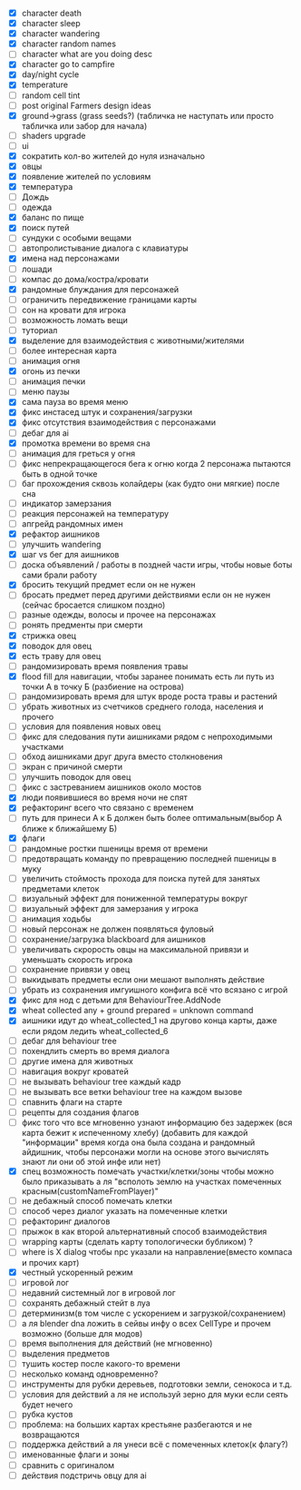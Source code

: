 - [x] character death
- [x] character sleep
- [x] character wandering
- [x] character random names
- [ ] character what are you doing desc
- [x] character go to campfire
- [x] day/night cycle
- [x] temperature
- [ ] random cell tint
- [ ] post original Farmers design ideas 
- [x] ground->grass (grass seeds?) (табличка не наступать или просто табличка или забор для начала)
- [ ] shaders upgrade
- [ ] ui
- [x] сократить кол-во жителей до нуля изначально
- [x] овцы
- [x] появление жителей по условиям
- [x] температура
- [ ] Дождь
- [ ] одежда
- [x] баланс по пище
- [x] поиск путей
- [ ] сундуки с особыми вещами
- [ ] автопролистывание диалога с клавиатуры
- [x] имена над персонажами
- [ ] лошади
- [ ] компас до дома/костра/кровати
- [x] рандомные блуждания для персонажей
- [ ] ограничить передвижение границами карты
- [ ] сон на кровати для игрока
- [ ] возможность ломать вещи
- [ ] туториал
- [x] выделение для взаимодействия с животными/жителями
- [ ] более интересная карта
- [ ] анимация огня
- [x] огонь из печки
- [ ] анимация печки
- [ ] меню паузы
- [x] сама пауза во время меню
- [x] фикс инстасед штук и сохранения/загрузки
- [x] фикс отсутствия взаимодействия с персонажами
- [ ] дебаг для ai
- [x] промотка времени во время сна
- [ ] анимация для греться у огня
- [ ] фикс непрекращающегося бега к огню когда 2 персонажа пытаются быть в одной точке
- [ ] баг прохождения сквозь колайдеры (как будто они мягкие) после сна 
- [ ] индикатор замерзания
- [ ] реакция персонажей на температуру
- [ ] апгрейд рандомных имен
- [x] рефактор аишников
- [ ] улучшить wandering
- [x] шаг vs бег для аишников
- [ ] доска объявлений / работы в поздней части игры, чтобы новые боты сами брали работу
- [x] бросить текущий предмет если он не нужен
- [ ] бросать предмет перед другими действиями если он не нужен (сейчас бросается слишком поздно)
- [ ] разные одежды, волосы и прочее на персонажах
- [ ] ронять предменты при смерти
- [x] стрижка овец
- [x] поводок для овец
- [x] есть траву для овец
- [ ] рандомизировать время появления травы
- [x] flood fill для навигации, чтобы заранее понимать есть ли путь из точки А в точку Б (разбиение на острова)
- [ ] рандомизировать время для штук вроде роста травы и растений
- [ ] убрать животных из счетчиков среднего голода, населения и прочего
- [ ] условия для появления новых овец
- [ ] фикс для следования пути аишниками рядом с непроходимыми участками
- [ ] обход аишниками друг друга вместо столкновения
- [ ] экран с причиной смерти
- [ ] улучшить поводок для овец
- [ ] фикс с застреванием аишников около мостов
- [x] люди появившиеся во время ночи не спят
- [x] рефакторинг всего что связано с временем
- [ ] путь для принеси А к Б должен быть более оптимальным(выбор А ближе к ближайшему Б)
- [x] флаги
- [ ] рандомные ростки пшеницы время от времени
- [ ] предотвращать команду по превращению последней пшеницы в муку
- [ ] увеличить стоймость прохода для поиска путей для занятых предметами клеток
- [ ] визуальный эффект для пониженной температуры вокруг
- [ ] визуальный эффект для замерзания у игрока
- [ ] анимация ходьбы
- [ ] новый персонаж не должен появляться фуловый
- [ ] сохранение/загрузка blackboard для аишников
- [ ] увеличивать скрорость овцы на максимальной привязи и уменьшать скорость игрока
- [ ] сохранение привязи у овец
- [ ] выкидывать предметы если они мешают выполнять действие
- [ ] убрать из сохранения имгуишного конфига всё что всязано с игрой
- [x] фикс для нод с детьми для BehaviourTree.AddNode
- [x] wheat collected any + ground prepared = unknown command
- [x] аишники идут до wheat_collected_1 на другово конца карты, даже если рядом ледить wheat_collected_6
- [ ] дебаг для behaviour tree
- [ ] похендлить смерть во время диалога
- [ ] другие имена для животных
- [ ] навигация вокруг кроватей
- [ ] не вызывать behaviour tree каждый кадр
- [ ] не вызывать все ветки behaviour tree на каждом вызове
- [ ] спавнить флаги на старте
- [ ] рецепты для создания флагов
- [ ] фикс того что все мгновенно узнают информацию без задержек (вся карта бежит к испеченному хлебу) (добавить для каждой "информации" время когда она была создана и рандомный айдишник, чтобы персонажи могли на основе этого вычислять знают ли они об этой инфе или нет)
- [x] спец возможность помечать участки/клетки/зоны чтобы можно было приказывать а ля "всполоть землю на участках помеченных красным(customNameFromPlayer)" 
- [ ] не дебажный способ помечать клетки 
- [ ] способ через диалог указать на помеченные клетки
- [ ] рефакторинг диалогов
- [ ] прыжок в как второй альтернативный способ взаимодействия
- [ ] wrapping карты (сделать карту топологически бубликом) ?
- [ ] where is X dialog чтобы npc указали на направление(вместо компаса и прочих карт)
- [x] честный ускоренный режим
- [ ] игровой лог
- [ ] недавний системный лог в игровой лог
- [ ] сохранять дебажный стейт в луа
- [ ] детерминизм(в том числе с ускорением и загрузкой/сохранением)
- [ ] а ля blender dna ложить в сейвы инфу о всех CellType и прочем возможно (больше для модов) 
- [ ] время выполнения для действий (не мгновенно)
- [ ] выделения предметов
- [ ] тушить костер после какого-то времени
- [ ] несколько команд одновременно?
- [ ] инструменты для рубки деревьев, подготовки земли, сенокоса и т.д.
- [ ] условия для действий а ля не используй зерно для муки если сеять будет нечего
- [ ] рубка кустов
- [ ] проблема: на больших картах крестьяне разбегаются и не возвращаются
- [ ] поддержка действий а ля унеси всё с помеченных клеток(к флагу?)
- [ ] именованные флаги и зоны
- [ ] сравнить с оригиналом
- [ ] действия подстричь овцу для ai